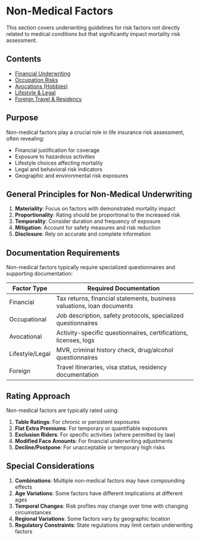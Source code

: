 # Non-Medical Factors

This section covers underwriting guidelines for risk factors not directly related to medical conditions but that significantly impact mortality risk assessment.

## Contents

- [Financial Underwriting](./financial_underwriting.md)
- [Occupation Risks](./occupation_risks.md)
- [Avocations (Hobbies)](./avocations.md)
- [Lifestyle & Legal](./lifestyle_legal.md)
- [Foreign Travel & Residency](./foreign_travel_residency.md)

## Purpose

Non-medical factors play a crucial role in life insurance risk assessment, often revealing:

- Financial justification for coverage
- Exposure to hazardous activities
- Lifestyle choices affecting mortality
- Legal and behavioral risk indicators
- Geographic and environmental risk exposures

## General Principles for Non-Medical Underwriting

1. **Materiality**: Focus on factors with demonstrated mortality impact
2. **Proportionality**: Rating should be proportional to the increased risk
3. **Temporality**: Consider duration and frequency of exposure
4. **Mitigation**: Account for safety measures and risk reduction
5. **Disclosure**: Rely on accurate and complete information

## Documentation Requirements

Non-medical factors typically require specialized questionnaires and supporting documentation:

| Factor Type | Required Documentation |
|-------------|------------------------|
| Financial | Tax returns, financial statements, business valuations, loan documents |
| Occupational | Job description, safety protocols, specialized questionnaires |
| Avocational | Activity-specific questionnaires, certifications, licenses, logs |
| Lifestyle/Legal | MVR, criminal history check, drug/alcohol questionnaires |
| Foreign | Travel itineraries, visa status, residency documentation |

## Rating Approach

Non-medical factors are typically rated using:

1. **Table Ratings**: For chronic or persistent exposures
2. **Flat Extra Premiums**: For temporary or quantifiable exposures
3. **Exclusion Riders**: For specific activities (where permitted by law)
4. **Modified Face Amounts**: For financial underwriting adjustments
5. **Decline/Postpone**: For unacceptable or temporary high risks

## Special Considerations

1. **Combinations**: Multiple non-medical factors may have compounding effects
2. **Age Variations**: Some factors have different implications at different ages
3. **Temporal Changes**: Risk profiles may change over time with changing circumstances
4. **Regional Variations**: Some factors vary by geographic location
5. **Regulatory Constraints**: State regulations may limit certain underwriting factors
